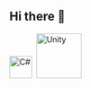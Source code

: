 ## Hi there 👋
<img src="https://cdn.jsdelivr.net/gh/devicons/devicon@latest/icons/csharp/csharp-original.svg"  width="40" height="40" title="C#"/>&nbsp;
<img src="https://cdn.jsdelivr.net/gh/devicons/devicon@latest/icons/unity/unity-original-wordmark.svg" width="80" height="80" title="Unity"/>&nbsp;
       
          
<!--
**semtool/semtool** is a ✨ _special_ ✨ repository because its `README.md` (this file) appears on your GitHub profile.

Here are some ideas to get you started:

- 🔭 I’m currently working on ...
- 🌱 I’m currently learning ...
- 👯 I’m looking to collaborate on ...
- 🤔 I’m looking for help with ...
- 💬 Ask me about ...
- 📫 How to reach me: ...
- 😄 Pronouns: ...
- ⚡ Fun fact: ...
-->



          
